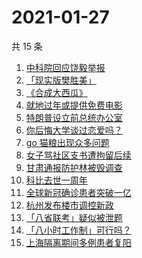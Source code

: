 # 2021-01-27

共 15 条

<!-- BEGIN ZHIHUSEARCH -->
<!-- 最后更新时间 Wed Jan 27 2021 14:11:51 GMT+0800 (CST) -->
1. [中科院回应饶毅举报](https://www.zhihu.com/search?q=饶毅)
1. [「现实版樊胜美」](https://www.zhihu.com/search?q=现实版樊胜美)
1. [《合成大西瓜》](https://www.zhihu.com/search?q=合成大西瓜)
1. [就地过年或提供免费电影](https://www.zhihu.com/search?q=就地过年)
1. [特朗普设立前总统办公室](https://www.zhihu.com/search?q=特朗普)
1. [你后悔大学谈过恋爱吗？](https://www.zhihu.com/search?q=后悔大学谈恋爱吗)
1. [ go 猫粮出现众多问题](https://www.zhihu.com/search?q=go猫粮)
1. [女子骂社区支书遭拘留后续](https://www.zhihu.com/search?q=草包支书)
1. [甘肃通报防护林被毁调查](https://www.zhihu.com/search?q=敦煌防护林)
1. [科比去世一周年](https://www.zhihu.com/search?q=科比)
1. [全球新冠确诊患者突破一亿](https://www.zhihu.com/search?q=新冠确诊患者)
1. [杭州发布楼市调控新政](https://www.zhihu.com/search?q=杭州楼市新政)
1. [「八省联考」疑似被泄题](https://www.zhihu.com/search?q=八省联考)
1. [「八小时工作制」可行吗？](https://www.zhihu.com/search?q=八小时工作制)
1. [上海隔离期间多例患者复阳](https://www.zhihu.com/search?q=上海疫情)
<!-- END ZHIHUSEARCH -->

